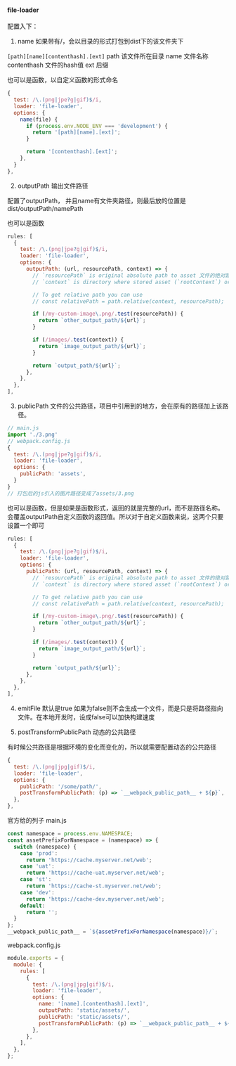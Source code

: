 #### file-loader
配置入下：
1. name
如果带有/，会以目录的形式打包到dist下的该文件夹下

`[path][name][contenthash].[ext]`
 path 该文件所在目录 name 文件名称 contenthash 文件的hash值 ext 后缀

 也可以是函数，以自定义函数的形式命名

```js
{
  test: /\.(png|jpe?g|gif)$/i,
  loader: 'file-loader',
  options: {
    name(file) {
      if (process.env.NODE_ENV === 'development') {
        return '[path][name].[ext]';
      }

      return '[contenthash].[ext]';
    },
  }
},
```

2. outputPath 输出文件路径

配置了outputPath， 并且name有文件夹路径，则最后放的位置是dist/outputPath/namePath

也可以是函数

```js
rules: [
  {
    test: /\.(png|jpe?g|gif)$/i,
    loader: 'file-loader',
    options: {
      outputPath: (url, resourcePath, context) => {
        // `resourcePath` is original absolute path to asset 文件的绝对路径
        // `context` is directory where stored asset (`rootContext`) or `context` option webpack的context

        // To get relative path you can use
        // const relativePath = path.relative(context, resourcePath);

        if (/my-custom-image\.png/.test(resourcePath)) {
          return `other_output_path/${url}`;
        }

        if (/images/.test(context)) {
          return `image_output_path/${url}`;
        }

        return `output_path/${url}`;
      },
    },
  },
],
```

3. publicPath 文件的公共路径，项目中引用到的地方，会在原有的路径加上该路径。
```js
// main.js
import './3.png'
// webpack.config.js
{
  test: /\.(png|jpe?g|gif)$/i,
  loader: 'file-loader',
  options: {
    publicPath: 'assets',
  }
}
// 打包后的js引入的图片路径变成了assets/3.png
```

也可以是函数，但是如果是函数形式，返回的就是完整的url，而不是路径名称。会覆盖outputPath自定义函数的返回值。所以对于自定义函数来说，这两个只要设置一个即可
```js
rules: [
  {
    test: /\.(png|jpe?g|gif)$/i,
    loader: 'file-loader',
    options: {
      publicPath: (url, resourcePath, context) => {
        // `resourcePath` is original absolute path to asset 文件的绝对路径
        // `context` is directory where stored asset (`rootContext`) or `context` option  file-loader的context或者webpack的context

        // To get relative path you can use
        // const relativePath = path.relative(context, resourcePath);

        if (/my-custom-image\.png/.test(resourcePath)) {
          return `other_output_path/${url}`;
        }

        if (/images/.test(context)) {
          return `image_output_path/${url}`;
        }

        return `output_path/${url}`;
      },
    },
  },
],
```
4. emitFile 默认是true 如果为false则不会生成一个文件，而是只是将路径指向文件。在本地开发时，设成false可以加快构建速度

5. postTransformPublicPath 动态的公共路径

有时候公共路径是根据环境的变化而变化的，所以就需要配置动态的公共路径
```js
{
  test: /\.(png|jpg|gif)$/i,
  loader: 'file-loader',
  options: {
    publicPath: '/some/path/',
    postTransformPublicPath: (p) => `__webpack_public_path__ + ${p}`,
  },
},
```

官方给的列子
main.js
```js
const namespace = process.env.NAMESPACE;
const assetPrefixForNamespace = (namespace) => {
  switch (namespace) {
    case 'prod':
      return 'https://cache.myserver.net/web';
    case 'uat':
      return 'https://cache-uat.myserver.net/web';
    case 'st':
      return 'https://cache-st.myserver.net/web';
    case 'dev':
      return 'https://cache-dev.myserver.net/web';
    default:
      return '';
  }
};
__webpack_public_path__ = `${assetPrefixForNamespace(namespace)}/`;
```
webpack.config.js
```js
module.exports = {
  module: {
    rules: [
      {
        test: /\.(png|jpg|gif)$/i,
        loader: 'file-loader',
        options: {
          name: '[name].[contenthash].[ext]',
          outputPath: 'static/assets/',
          publicPath: 'static/assets/',
          postTransformPublicPath: (p) => `__webpack_public_path__ + ${p}`,
        },
      },
    ],
  },
};
```
